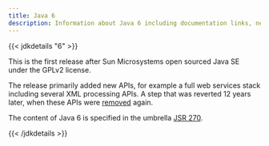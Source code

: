 ```yaml
---
title: Java 6
description: Information about Java 6 including documentation links, new APIs, added features and download options.
---
```


{{< jdkdetails "6" >}}

This is the first release after Sun Microsystems open sourced Java SE under the
GPLv2 license.

The release primarily added new APIs, for example a full web services stack
including several XML processing APIs. A step that was reverted 12 years
later, when these APIs were [removed](../11/apidiff/6/) again.

The content of Java 6 is specified in the umbrella [JSR 270](https://jcp.org/en/jsr/detail?id=270).

{{< /jdkdetails >}}